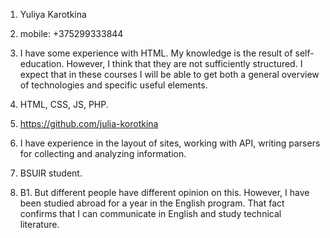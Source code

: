 1. Yuliya Karotkina

2. mobile: +375299333844

3. I have some experience with HTML. My knowledge is the result of self-education. However, I think that they are not sufficiently structured. I expect that in these courses I will be able to get both a general overview of technologies and specific useful elements.

4. HTML, CSS, JS, PHP.

5. https://github.com/julia-korotkina

6. I have experience  in the layout of sites, working with API, writing parsers for collecting and analyzing information.

7. BSUIR student.

8. B1. But different people have different opinion on this. However, I have been  studied abroad for a year in the English program. That fact confirms that I can communicate in English and study technical literature.